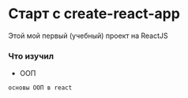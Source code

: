 # Старт с create-react-app

Этой мой первый (учебный) проект на ReactJS

### Что изучил

* ООП

`основы ООП в react`
